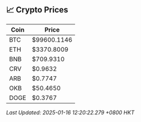 ## 📈 Crypto Prices

| Coin | Price |
| ---- | ----- |
| BTC | $99600.1146 |
| ETH | $3370.8009 |
| BNB | $709.9310 |
| CRV | $0.9632 |
| ARB | $0.7747 |
| OKB | $50.4650 |
| DOGE | $0.3767 |

_Last Updated: 2025-01-16 12:20:22.279 +0800 HKT_